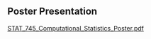 ## Poster Presentation

[STAT_745_Computational_Statistics_Poster.pdf](https://github.com/abraham-atsiwo/statistical_modeling/files/9862016/STAT_745_Computational_Statistics_Poster.pdf)
